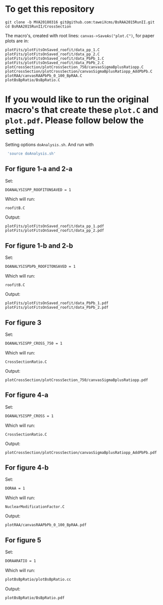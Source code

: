 To get this repository
=====
```
git clone -b MVA20180316 git@github.com:taweiXcms/BsRAA2015RunII.git
cd BsRAA2015RunII/CrossSection
```

The macro's, created with root lines: ``canvas->SaveAs("plot.C")``, for paper plots are in:
```
plotFits/plotFitsOnSaved_roofit/data_pp_1.C
plotFits/plotFitsOnSaved_roofit/data_pp_2.C
plotFits/plotFitsOnSaved_roofit/data_PbPb_1.C
plotFits/plotFitsOnSaved_roofit/data_PbPb_2.C
plotCrossSection/plotCrossSection_750/canvasSigmaBplusRatiopp.C
plotCrossSection/plotCrossSection/canvasSigmaBplusRatiopp_AddPbPb.C
plotRAA/canvasRAAPbPb_0_100_BpRAA.C
plotBsBpRatio/BsBpRatio.C
```

If you would like to run the original macro's that create these ``plot.C`` and ``plot.pdf``.
Please follow below the setting
=====
Setting options ``doAnalysis.sh``.
And run with
```bash
 'source doAnalysis.sh'
```

For figure 1-a and 2-a
-----
Set:
```bash
DOANALYSISPP_ROOFITONSAVED = 1
```
Which will run:
```bach
roofitB.C
```
Output:
```
plotFits/plotFitsOnSaved_roofit/data_pp_1.pdf
plotFits/plotFitsOnSaved_roofit/data_pp_2.pdf
```

For figure 1-b and 2-b
-----
Set:
```bash
DOANALYSISPbPb_ROOFITONSAVED = 1
```
Which will run:
```
roofitB.C
```
Output:
```
plotFits/plotFitsOnSaved_roofit/data_PbPb_1.pdf
plotFits/plotFitsOnSaved_roofit/data_PbPb_2.pdf
```

For figure 3
-----
Set:
```bash
DOANALYSISPP_CROSS_750 = 1
```
Which will run:
```
CrossSectionRatio.C
```
Output:
```
plotCrossSection/plotCrossSection_750/canvasSigmaBplusRatiopp.pdf
```

For figure 4-a
-----
Set:
```bash
DOANALYSISPP_CROSS = 1
```
Which will run:
```
CrossSectionRatio.C
```
Output:
```
plotCrossSection/plotCrossSection/canvasSigmaBplusRatiopp_AddPbPb.pdf
```

For figure 4-b
-----
Set:
```bash
DORAA = 1
```
Which will run:
```
NuclearModificationFactor.C
```
Output:
```
plotRAA/canvasRAAPbPb_0_100_BpRAA.pdf
```

For figure 5
-----
Set:
```bash
DORAARATIO = 1
```
Which will run:
```bash
plotBsBpRatio/plotBsBpRatio.cc
```
Output:
```bash
plotBsBpRatio/BsBpRatio.pdf
```

